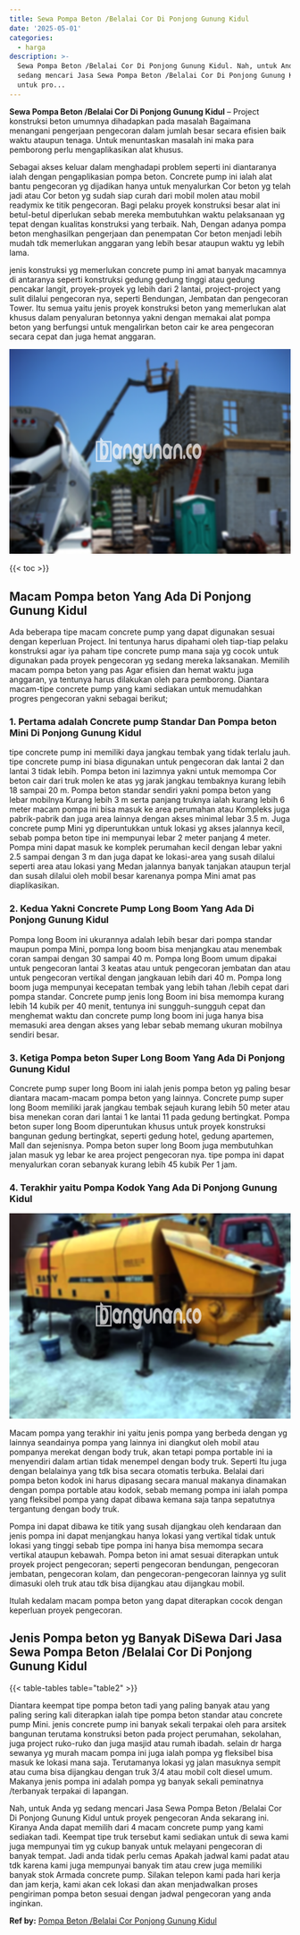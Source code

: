 ```yaml
---
title: Sewa Pompa Beton /Belalai Cor Di Ponjong Gunung Kidul
date: '2025-05-01'
categories:
  - harga
description: >-
  Sewa Pompa Beton /Belalai Cor Di Ponjong Gunung Kidul. Nah, untuk Anda yg
  sedang mencari Jasa Sewa Pompa Beton /Belalai Cor Di Ponjong Gunung Kidul
  untuk pro...
---
```


**Sewa Pompa Beton /Belalai Cor Di Ponjong Gunung Kidul** – Project konstruksi beton umumnya dihadapkan pada masalah Bagaimana menangani pengerjaan pengecoran dalam jumlah besar secara efisien baik waktu ataupun tenaga. Untuk menuntaskan masalah ini maka para pemborong perlu mengaplikasikan alat khusus.

Sebagai akses keluar dalam menghadapi problem seperti ini diantaranya ialah dengan pengaplikasian pompa beton. Concrete pump ini ialah alat bantu pengecoran yg dijadikan hanya untuk menyalurkan Cor beton yg telah jadi atau Cor beton yg sudah siap curah dari mobil molen atau mobil readymix ke titik pengecoran. Bagi pelaku proyek konstruksi besar alat ini betul-betul diperlukan sebab mereka membutuhkan waktu pelaksanaan yg tepat dengan kualitas konstruksi yang terbaik. Nah, Dengan adanya pompa beton menghasilkan pengerjaan dan penempatan Cor beton menjadi lebih mudah tdk memerlukan anggaran yang lebih besar ataupun waktu yg lebih lama.

jenis konstruksi yg memerlukan concrete pump ini amat banyak macamnya di antaranya seperti konstruksi gedung gedung tinggi atau gedung pencakar langit, proyek-proyek yg lebih dari 2 lantai, project-project yang sulit dilalui pengecoran nya, seperti Bendungan, Jembatan dan pengecoran Tower. Itu semua yaitu jenis proyek konstruksi beton yang memerlukan alat khusus dalam penyaluran betonnya yakni dengan memakai alat pompa beton yang berfungsi untuk mengalirkan beton cair ke area pengecoran secara cepat dan juga hemat anggaran.

![Sewa Pompa Beton /Belalai Cor Di Ponjong Gunung Kidul](/images/sewa-concrete-pump-14.png)

{{< toc >}}

## Macam Pompa beton Yang Ada Di Ponjong Gunung Kidul

Ada beberapa tipe macam concrete pump yang dapat digunakan sesuai dengan keperluan Project. Ini tentunya harus dipahami oleh tiap-tiap pelaku konstruksi agar iya paham tipe concrete pump mana saja yg cocok untuk digunakan pada proyek pengecoran yg sedang mereka laksanakan. Memilih macam pompa beton yang pas Agar efisien dan hemat waktu juga anggaran, ya tentunya harus dilakukan oleh para pemborong. Diantara macam-tipe concrete pump yang kami sediakan untuk memudahkan progres pengecoran yakni sebagai berikut;

### 1\. Pertama adalah Concrete pump Standar Dan Pompa beton Mini Di Ponjong Gunung Kidul

tipe concrete pump ini memiliki daya jangkau tembak yang tidak terlalu jauh. tipe concrete pump ini biasa digunakan untuk pengecoran dak lantai 2 dan lantai 3 tidak lebih. Pompa beton ini lazimnya yakni untuk memompa Cor beton cair dari truk molen ke atas yg jarak jangkau tembaknya kurang lebih 18 sampai 20 m. Pompa beton standar sendiri yakni pompa beton yang lebar mobilnya Kurang lebih 3 m serta panjang truknya ialah kurang lebih 6 meter macam pompa ini bisa masuk ke area perumahan atau Kompleks juga pabrik-pabrik dan juga area lainnya dengan akses minimal lebar 3.5 m. Juga concrete pump Mini yg diperuntukkan untuk lokasi yg akses jalannya kecil, sebab pompa beton tipe ini mempunyai lebar 2 meter panjang 4 meter. Pompa mini dapat masuk ke komplek perumahan kecil dengan lebar yakni 2.5 sampai dengan 3 m dan juga dapat ke lokasi-area yang susah dilalui seperti area atau lokasi yang Medan jalannya banyak tanjakan ataupun terjal dan susah dilalui oleh mobil besar karenanya pompa Mini amat pas diaplikasikan.

### 2\. Kedua Yakni Concrete Pump Long Boom Yang Ada Di Ponjong Gunung Kidul

Pompa long Boom ini ukurannya adalah lebih besar dari pompa standar maupun pompa Mini, pompa long boom bisa menjangkau atau menembak coran sampai dengan 30 sampai 40 m. Pompa long Boom umum dipakai untuk pengecoran lantai 3 keatas atau untuk pengecoran jembatan dan atau untuk pengecoran vertikal dengan jangkauan lebih dari 40 m. Pompa long boom juga mempunyai kecepatan tembak yang lebih tahan /lebih cepat dari pompa standar. Concrete pump jenis long Boom ini bisa memompa kurang lebih 14 kubik per 40 menit, tentunya ini sungguh-sungguh cepat dan menghemat waktu dan concrete pump long boom ini juga hanya bisa memasuki area dengan akses yang lebar sebab memang ukuran mobilnya sendiri besar.

### 3\. Ketiga Pompa beton Super Long Boom Yang Ada Di Ponjong Gunung Kidul

Concrete pump super long Boom ini ialah jenis pompa beton yg paling besar diantara macam-macam pompa beton yang lainnya. Concrete pump super long Boom memiliki jarak jangkau tembak sejauh kurang lebih 50 meter atau bisa menekan coran dari lantai 1 ke lantai 11 pada gedung bertingkat. Pompa beton super long Boom diperuntukan khusus untuk proyek konstruksi bangunan gedung bertingkat, seperti gedung hotel, gedung apartemen, Mall dan sejenisnya. Pompa beton super long Boom juga membutuhkan jalan masuk yg lebar ke area project pengecoran nya. tipe pompa ini dapat menyalurkan coran sebanyak kurang lebih 45 kubik Per 1 jam.

### 4\. Terakhir yaitu Pompa Kodok Yang Ada Di Ponjong Gunung Kidul

![Sewa Pompa Beton /Belalai Cor Di Ponjong Gunung Kidul](/images/sewa-concrete-pump-29.png)

Macam pompa yang terakhir ini yaitu jenis pompa yang berbeda dengan yg lainnya seandainya pompa yang lainnya ini diangkut oleh mobil atau pompanya merekat dengan body truk, akan tetapi pompa portable ini ia menyendiri dalam artian tidak menempel dengan body truk. Seperti Itu juga dengan belalainya yang tdk bisa secara otomatis terbuka. Belalai dari pompa beton kodok ini harus dipasang secara manual makanya dinamakan dengan pompa portable atau kodok, sebab memang pompa ini ialah pompa yang fleksibel pompa yang dapat dibawa kemana saja tanpa sepatutnya tergantung dengan body truk.

Pompa ini dapat dibawa ke titik yang susah dijangkau oleh kendaraan dan jenis pompa ini dapat menjangkau hanya lokasi yang vertikal tidak untuk lokasi yang tinggi sebab tipe pompa ini hanya bisa memompa secara vertikal ataupun kebawah. Pompa beton ini amat sesuai diterapkan untuk proyek project pengecoran; seperti pengecoran bendungan, pengecoran jembatan, pengecoran kolam, dan pengecoran-pengecoran lainnya yg sulit dimasuki oleh truk atau tdk bisa dijangkau atau dijangkau mobil.

Itulah kedalam macam pompa beton yang dapat diterapkan cocok dengan keperluan proyek pengecoran.

## Jenis Pompa beton yg Banyak DiSewa Dari Jasa Sewa Pompa Beton /Belalai Cor Di Ponjong Gunung Kidul

{{< table-tables table="table2" >}}

Diantara keempat tipe pompa beton tadi yang paling banyak atau yang paling sering kali diterapkan ialah tipe pompa beton standar atau concrete pump Mini. jenis concrete pump ini banyak sekali terpakai oleh para arsitek bangunan terutama konstruksi beton pada project perumahan, sekolahan, juga project ruko-ruko dan juga masjid atau rumah ibadah. selain dr harga sewanya yg murah macam pompa ini juga ialah pompa yg fleksibel bisa masuk ke lokasi mana saja. Terutamanya lokasi yg jalan masuknya sempit atau cuma bisa dijangkau dengan truk 3/4 atau mobil colt diesel umum. Makanya jenis pompa ini adalah pompa yg banyak sekali peminatnya /terbanyak terpakai di lapangan.

Nah, untuk Anda yg sedang mencari Jasa Sewa Pompa Beton /Belalai Cor Di Ponjong Gunung Kidul untuk proyek pengecoran Anda sekarang ini. Kiranya Anda dapat memilih dari 4 macam concrete pump yang kami sediakan tadi. Keempat tipe truk tersebut kami sediakan untuk di sewa kami juga mempunyai tim yg cukup banyak untuk melayani pengecoran di banyak tempat. Jadi anda tidak perlu cemas Apakah jadwal kami padat atau tdk karena kami juga mempunyai banyak tim atau crew juga memiliki banyak stok Armada concrete pump. Silakan telepon kami pada hari kerja dan jam kerja, kami akan cek lokasi dan akan menjadwalkan proses pengiriman pompa beton sesuai dengan jadwal pengecoran yang anda inginkan.

**Ref by:** [Pompa Beton /Belalai Cor Ponjong Gunung Kidul](https://id.wikipedia.org/wiki/Pompa)
